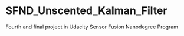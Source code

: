# SFND_Unscented_Kalman_Filter
Fourth and final project in Udacity Sensor Fusion Nanodegree Program
